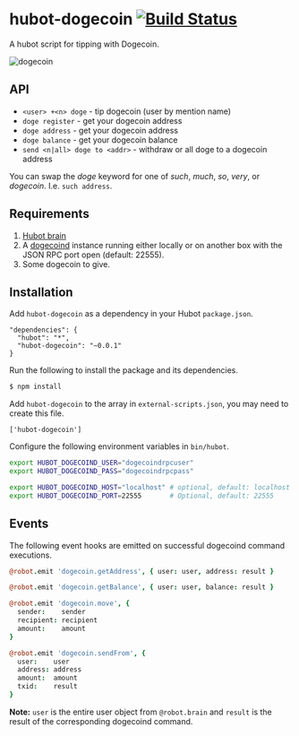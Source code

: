 # hubot-dogecoin [![Build Status](https://travis-ci.org/jico/hubot-dogecoin.svg?branch=travis)](https://travis-ci.org/jico/hubot-dogecoin)

A hubot script for tipping with Dogecoin.

![dogecoin](http://i.imgur.com/klX8aS3l.png)

## API

* `<user> +<n> doge` - tip <user> <n> dogecoin (user by mention name)
* `doge register` - get your dogecoin address
* `doge address`  - get your dogecoin address
* `doge balance`  - get your dogecoin balance
* `send <n|all> doge to <addr>` - withdraw <n> or all doge to a dogecoin address

You can swap the _doge_ keyword for one of _such_, _much_, _so_, _very_, or _dogecoin_. I.e. `such address`.

## Requirements

1. [Hubot brain](https://github.com/github/hubot/blob/master/docs/scripting.md#persistence)
2. A [dogecoind](https://github.com/dogecoin/dogecoin) instance running either locally or on another box with the JSON RPC port open (default: 22555).
3. Some dogecoin to give.

## Installation

Add `hubot-dogecoin` as a dependency in your Hubot `package.json`.
```
"dependencies": {
  "hubot": "*",
  "hubot-dogecoin": "~0.0.1"
}
```

Run the following to install the package and its dependencies.
```bash
$ npm install
```

Add `hubot-dogecoin` to the array in `external-scripts.json`, you may need to create this file.
```
['hubot-dogecoin']
```

Configure the following environment variables in `bin/hubot`.
```bash
export HUBOT_DOGECOIND_USER="dogecoindrpcuser"
export HUBOT_DOGECOIND_PASS="dogecoindrpcpass"

export HUBOT_DOGECOIND_HOST="localhost" # optional, default: localhost
export HUBOT_DOGECOIND_PORT=22555       # Optional, default: 22555
```

## Events

The following event hooks are emitted on successful dogecoind command
executions.

```coffee
@robot.emit 'dogecoin.getAddress', { user: user, address: result }
```

```coffee
@robot.emit 'dogecoin.getBalance', { user: user, balance: result }
```

```coffee
@robot.emit 'dogecoin.move', {
  sender:    sender
  recipient: recipient
  amount:    amount
}
```

```coffee
@robot.emit 'dogecoin.sendFrom', {
  user:    user
  address: address
  amount:  amount
  txid:    result
}
```

__Note:__ `user` is the entire user object from `@robot.brain` and `result` is
the result of the corresponding dogecoind command.
